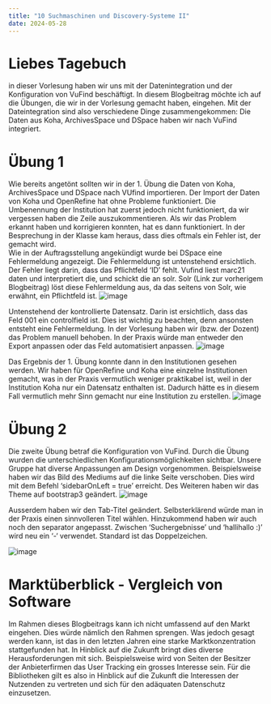 ```yaml
---
title: "10 Suchmaschinen und Discovery-Systeme II"
date: 2024-05-28
---
```


# Liebes Tagebuch
in dieser Vorlesung haben wir uns mit der Datenintegration und der Konfiguration von VuFind beschäftigt. In diesem Blogbeitrag möchte ich auf die Übungen, die wir in der Vorlesung gemacht haben, eingehen. Mit der Dateintegration sind also verschiedene Dinge zusammengekommen: Die Daten aus Koha, ArchivesSpace und DSpace haben wir nach VuFind integriert. 
# Übung 1
Wie bereits angetönt sollten wir in der 1. Übung die Daten von Koha, ArchivesSpace und DSpace nach VUfind importieren. Der Import der Daten von Koha und OpenRefine hat ohne Probleme funktioniert. Die Umbenennung der Institution hat zuerst jedoch nicht funktioniert, da wir vergessen haben die Zeile auszukommentieren. Als wir das Problem erkannt haben und korrigieren konnten, hat es dann funktioniert. In der Besprechung in der Klasse kam heraus, dass dies oftmals ein Fehler ist, der gemacht wird.  
Wie in der Auftragsstellung angekündigt wurde bei DSpace eine Fehlermeldung angezeigt. Die Fehlermeldung ist untenstehend ersichtlich. Der Fehler liegt darin, dass das Pflichtfeld ‘ID’ fehlt. Vufind liest marc21 daten und interpretiert die, und schickt die an solr. Solr (Link zur vorherigem Blogbeitrag) löst diese Fehlermeldung aus, da das seitens von Solr, wie erwähnt, ein Pflichtfeld ist.
 ![image](https://github.com/nathaliewic/lerntagebuch/assets/160014832/cfdbf21d-f3e6-4d7d-8128-4bb745a5888c)

Untenstehend der kontrollierte Datensatz. Darin ist ersichtlich, dass das Feld 001 ein controlfield ist. Dies ist wichtig zu beachten, denn ansonsten entsteht eine Fehlermeldung. In der Vorlesung haben wir (bzw. der Dozent) das Problem manuell behoben. In der Praxis würde man entweder den Export anpassen oder das Feld automatisiert anpassen. 
 ![image](https://github.com/nathaliewic/lerntagebuch/assets/160014832/82c01125-b081-4760-882d-e39a64977306)

Das Ergebnis der 1. Übung konnte dann in den Institutionen gesehen werden. Wir haben für OpenRefine und Koha eine einzelne Institutionen gemacht, was in der Praxis vermutlich weniger praktikabel ist, weil in der Institution Koha nur ein Datensatz enthalten ist. Dadurch hätte es in diesem Fall vermutlich mehr Sinn gemacht nur eine Institution zu erstellen. 
 ![image](https://github.com/nathaliewic/lerntagebuch/assets/160014832/f624aa92-2254-45d4-aba1-241d093ceb5a)


# Übung 2
Die zweite Übung betraf die Konfiguration von VuFind. Durch die Übung wurden die unterschiedlichen Konfigurationsmöglichkeiten sichtbar. Unsere Gruppe hat diverse Anpassungen am Design vorgenommen. Beispielsweise haben wir das Bild des Mediums auf die linke Seite verschoben. Dies wird mit dem Befehl ‘sidebarOnLeft = true’ erreicht.
Des Weiteren haben wir das Theme auf bootstrap3 geändert.
 ![image](https://github.com/nathaliewic/lerntagebuch/assets/160014832/d68cd656-076b-4e0a-adaa-f0b91f1b8cec)

Ausserdem haben wir den Tab-Titel geändert. Selbsterklärend würde man in der Praxis einen sinnvolleren Titel wählen. Hinzukommend haben wir auch noch den separator angepasst. Zwischen ‘Suchergebnisse’ und ‘hallihallo :)’ wird neu ein ‘-‘ verwendet. Standard ist das Doppelzeichen.
 
![image](https://github.com/nathaliewic/lerntagebuch/assets/160014832/90b955f8-8af2-4f87-8328-729f1a52474a)

# Marktüberblick - Vergleich von Software
Im Rahmen dieses Blogbeitrags kann ich nicht umfassend auf den Markt eingehen. Dies würde nämlich den Rahmen sprengen. Was jedoch gesagt werden kann, ist das in den letzten Jahren eine starke Marktkonzentration stattgefunden hat. In Hinblick auf die Zukunft bringt dies diverse Herausforderungen mit sich. Beispielsweise wird von Seiten der Besitzer der Anbieterfirmen das User Tracking ein grosses Interesse sein. Für die Bibliotheken gilt es also in Hinblick auf die Zukunft die Interessen der Nutzenden zu vertreten und sich für den adäquaten Datenschutz einzusetzen. 

